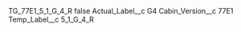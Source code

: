 <?xml version="1.0" encoding="UTF-8"?>
<CustomMetadata xmlns="http://soap.sforce.com/2006/04/metadata" xmlns:xsi="http://www.w3.org/2001/XMLSchema-instance" xmlns:xsd="http://www.w3.org/2001/XMLSchema">
    <label>TG_77E1_5_1_G_4_R</label>
    <protected>false</protected>
    <values>
        <field>Actual_Label__c</field>
        <value xsi:type="xsd:string">G4</value>
    </values>
    <values>
        <field>Cabin_Version__c</field>
        <value xsi:type="xsd:string">77E1</value>
    </values>
    <values>
        <field>Temp_Label__c</field>
        <value xsi:type="xsd:string">5_1_G_4_R</value>
    </values>
</CustomMetadata>
